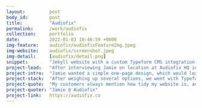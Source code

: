 ```yaml
---
layout:         post
body_id:        post
title:          "Audiofix"
permalink:      /work/audiofix
collection:     portfolio
date:           2022-01-03 10:46:59 +0000
img-feature:    audiofix/audiofixFeatureImg.jpeg
img-website:    audiofix/screenshot.jpeg
img-detail:     [audiofix/detail.png]
snippet:        "Jekyll website with a custom Typeform CMS integration, hosted by GitHub Pages"
project-lead:   "After interviewing Jamie on location at Audiofix HQ in Bristol, it was clear the web copy needed to suit his detail-oriented to his customers. "
project-intro:  "Jamie wanted a simple one-page design, which would load fast and look good on mobile. He also wanted a low-touch way to manage new booking enquiries."
project-stack:  "After weighing up several options, we went with Typeform in the final build, which is a great user experience for the customer. It also integrates straight into Jamie's CRM. A full calendar = more in the kitty for annual Employee of the Year party, an important tradition at Audiofix."
project-quote:  "My customers always mention how tidy my website is, and they love the Typeform. If you want your website to be about more than struggling to close an annoying popup, you've come to the right place."
project-quoter: "Jamie @ Audiofix"
project-link:   https://audiofix.co
---
```

